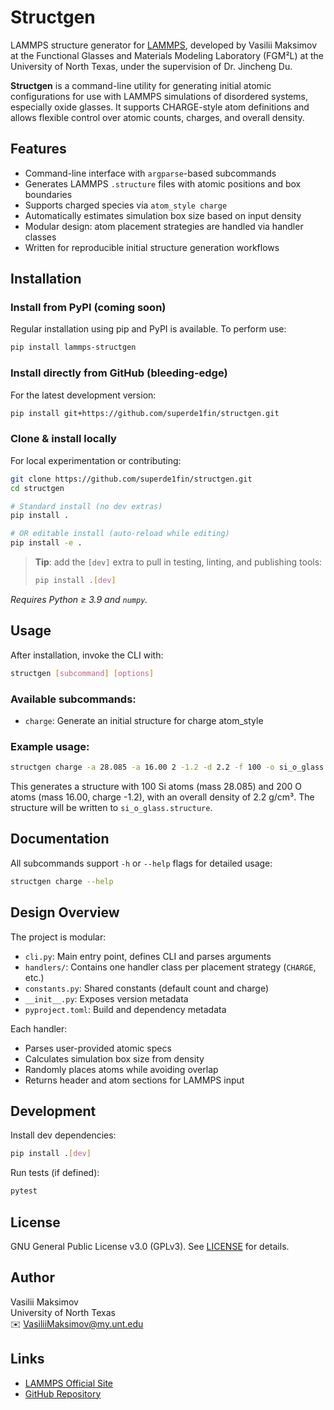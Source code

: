 # Structgen

LAMMPS structure generator for [LAMMPS](https://lammps.sandia.gov), developed by Vasilii Maksimov at the Functional Glasses and Materials Modeling Laboratory (FGM²L) at the University of North Texas, under the supervision of Dr. Jincheng Du.

**Structgen** is a command-line utility for generating initial atomic configurations for use with LAMMPS simulations of disordered systems, especially oxide glasses. It supports CHARGE-style atom definitions and allows flexible control over atomic counts, charges, and overall density.

## Features

- Command-line interface with `argparse`-based subcommands
- Generates LAMMPS `.structure` files with atomic positions and box boundaries
- Supports charged species via `atom_style charge`
- Automatically estimates simulation box size based on input density
- Modular design: atom placement strategies are handled via handler classes
- Written for reproducible initial structure generation workflows

## Installation

### Install from PyPI (coming soon)

Regular installation using pip and PyPI is available. To perform use:

```bash
pip install lammps-structgen
```

### Install directly from GitHub (bleeding-edge)

For the latest development version:

```bash
pip install git+https://github.com/superde1fin/structgen.git
```

### Clone & install locally

For local experimentation or contributing:

```bash
git clone https://github.com/superde1fin/structgen.git
cd structgen

# Standard install (no dev extras)
pip install .

# OR editable install (auto-reload while editing)
pip install -e .
```

> **Tip**: add the `[dev]` extra to pull in testing, linting, and publishing tools:
>
> ```bash
> pip install .[dev]
> ```

*Requires Python ≥ 3.9 and `numpy`.*

## Usage

After installation, invoke the CLI with:

```bash
structgen [subcommand] [options]
```

### Available subcommands:

- `charge`: Generate an initial structure for charge atom_style

### Example usage:

```bash
structgen charge -a 28.085 -a 16.00 2 -1.2 -d 2.2 -f 100 -o si_o_glass.structure
```

This generates a structure with 100 Si atoms (mass 28.085) and 200 O atoms (mass 16.00, charge -1.2), with an overall density of 2.2 g/cm³. The structure will be written to `si_o_glass.structure`.

## Documentation

All subcommands support `-h` or `--help` flags for detailed usage:

```bash
structgen charge --help
```

## Design Overview

The project is modular:

- `cli.py`: Main entry point, defines CLI and parses arguments
- `handlers/`: Contains one handler class per placement strategy (`CHARGE`, etc.)
- `constants.py`: Shared constants (default count and charge)
- `__init__.py`: Exposes version metadata
- `pyproject.toml`: Build and dependency metadata

Each handler:
- Parses user-provided atomic specs
- Calculates simulation box size from density
- Randomly places atoms while avoiding overlap
- Returns header and atom sections for LAMMPS input

## Development

Install dev dependencies:

```bash
pip install .[dev]
```

Run tests (if defined):

```bash
pytest
```

## License

GNU General Public License v3.0 (GPLv3). See [LICENSE](LICENSE) for details.

## Author

Vasilii Maksimov  
University of North Texas  
✉️ VasiliiMaksimov@my.unt.edu

## Links

- [LAMMPS Official Site](https://lammps.sandia.gov)
- [GitHub Repository](https://github.com/superde1fin/structgen)

